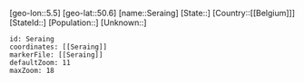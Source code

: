 ﻿---
location: [50.6,5.5]
mapzoom: [7,12] 
mapmarker: city 
type: City
tags:
- geo/City


SpocWebEntityId: 34206
isDeleted: false
confidential: public

---
[geo-lon::5.5]
[geo-lat::50.6]
[name::Seraing]
[State::]
[Country::[[Belgium]]]
[StateId::]
[Population::]
[Unknown::]


```leaflet
id: Seraing
coordinates: [[Seraing]]
markerFile: [[Seraing]]
defaultZoom: 11 
maxZoom: 18
```
